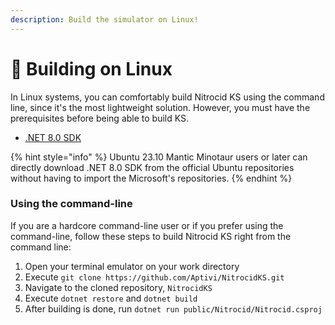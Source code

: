 ```yaml
---
description: Build the simulator on Linux!
---
```


# 🐧 Building on Linux

In Linux systems, you can comfortably build Nitrocid KS using the command line, since it's the most lightweight solution. However, you must have the prerequisites before being able to build KS.

* [.NET 8.0 SDK](https://dotnet.microsoft.com/en-us/download/dotnet/8.0)

{% hint style="info" %}
Ubuntu 23.10 Mantic Minotaur users or later can directly download .NET 8.0 SDK from the official Ubuntu repositories without having to import the Microsoft's repositories.
{% endhint %}

### Using the command-line

If you are a hardcore command-line user or if you prefer using the command-line, follow these steps to build Nitrocid KS right from the command line:

1. Open your terminal emulator on your work directory
2. Execute `git clone https://github.com/Aptivi/NitrocidKS.git`
3. Navigate to the cloned repository, `NitrocidKS`
4. Execute `dotnet restore` and `dotnet build`
5. After building is done, run `dotnet run public/Nitrocid/Nitrocid.csproj`
